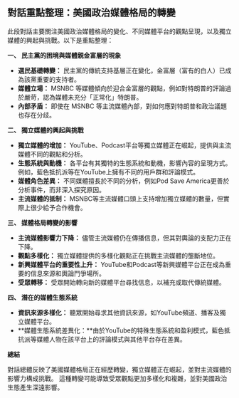 ## 對話重點整理：美國政治媒體格局的轉變

此段對話主要關注美國政治媒體格局的變化、不同媒體平台的觀點呈現，以及獨立媒體的興起與挑戰。以下是重點整理：

**一、 民主黨的困境與媒體親金富層的現象**

*   **選民基礎轉變：** 民主黨的傳統支持基層正在變化，金富層（富有的白人）已成為該黨重要的支持者。
*   **媒體立場：** MSNBC 等媒體傾向於迎合金富層的觀點，例如對特朗普的評論過於嚴苛，認為媒體未充分「正常化」特朗普。
*   **內部矛盾：** 即使在 MSNBC 等主流媒體內部，對如何應對特朗普和政治議題也存在分歧。

**二、 獨立媒體的興起與挑戰**

*   **獨立媒體的增加：** YouTube、Podcast平台等獨立媒體正在崛起，提供與主流媒體不同的觀點和分析。
*   **生態系統與動機：** 各平台有其獨特的生態系統和動機，影響內容的呈現方式。例如，藍色抵抗派等在YouTube上擁有不同的用戶群和評論模式。
*   **媒體角色差異：** 不同媒體擅長於不同的分析，例如Pod Save America更善於分析事件，而非深入探究原因。
*   **主流媒體的抵制：** MSNBC等主流媒體口頭上支持增加獨立媒體的數量，但實際上很少給予合作機會。

**三、 媒體格局轉變的影響**

*   **主流媒體影響力下降：** 儘管主流媒體仍在傳播信息，但其對輿論的支配力正在下降。
*   **觀點多樣化：** 獨立媒體提供的多樣化觀點正在挑戰主流媒體的壟斷地位。
*   **新興媒體平台的重要性上升：** YouTube和Podcast等新興媒體平台正在成為重要的信息來源和輿論鬥爭場所。
*  **受眾轉移：** 受眾開始轉向新的媒體平台尋找信息，以補充或取代傳統媒體。

**四、 潛在的媒體生態系統**

*   **資訊來源多樣化：** 聽眾開始尋求其他資訊來源，如YouTube頻道、播客及獨立媒體平台。
*  **媒體生態系統差異化：**由於YouTube的特殊生態系統和盈利模式，藍色抵抗派等媒體人物在該平台上的評論模式與其他平台存在差異。

**總結**

對話總體反映了美國媒體格局正在經歷轉變，獨立媒體正在崛起，並對主流媒體的影響力構成挑戰。 這種轉變可能導致受眾觀點更加多樣化和複雜，並對美國政治生態產生深遠影響。